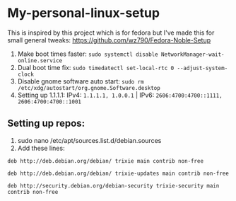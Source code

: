 # My-personal-linux-setup
This is inspired by this project which is for fedora but I've made this for small general tweaks: https://github.com/wz790/Fedora-Noble-Setup
1. Make boot times faster: ```sudo systemctl disable NetworkManager-wait-online.service```
2. Dual boot time fix: ```sudo timedatectl set-local-rtc 0 --adjust-system-clock```
3. Disable gnome software auto start: ```sudo rm /etc/xdg/autostart/org.gnome.Software.desktop```
4. Setting up 1.1.1.1: IPv4: ```1.1.1.1, 1.0.0.1``` | IPv6: ```2606:4700:4700::1111, 2606:4700:4700::1001```
## Setting up repos: 
1. sudo nano /etc/apt/sources.list.d/debian.sources
2. Add these lines:

 ```deb http://deb.debian.org/debian/ trixie main contrib non-free```

 ```deb http://deb.debian.org/debian/ trixie-updates main contrib non-free```

 ```deb http://security.debian.org/debian-security trixie-security main contrib non-free```
